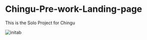# Chingu-Pre-work-Landing-page
This is the Solo Project for Chingu

![initab](https://user-images.githubusercontent.com/49839827/58114682-d0aa6300-7be7-11e9-9581-23d163f5e9da.png)
